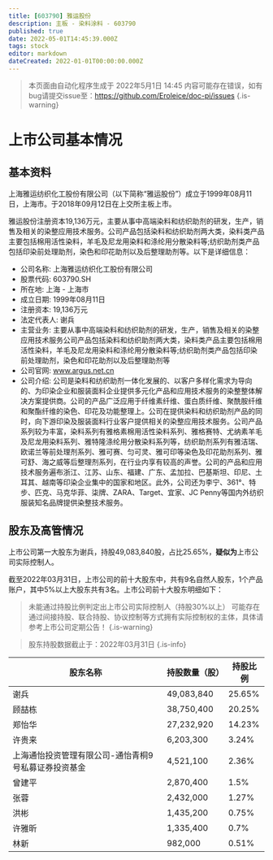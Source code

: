 ```yaml
---
title: [603790] 雅运股份
description: 主板 - 染料涂料 - 603790
published: true
date: 2022-05-01T14:45:39.000Z
tags: stock
editor: markdown
dateCreated: 2022-01-01T00:00:00.000Z
---
```


> 本页面由自动化程序生成于 2022年5月1日 14:45
> 内容可能存在错误，如有bug请提交issue至：https://github.com/Eroleice/doc-pi/issues
{.is-warning}

# 上市公司基本情况

## 基本资料

上海雅运纺织化工股份有限公司（以下简称“雅运股份”）成立于1999年08月11日，上海市。于2018年09月12日在上交所主板上市。

雅运股份注册资本19,136万元，主要从事中高端染料和纺织助剂的研发，生产，销售及相关的染整应用技术服务。公司产品包括染料和纺织助剂两大类，染料类产品主要包括棉用活性染料，羊毛及尼龙用染料和涤纶用分散染料等;纺织助剂类产品包括印染前处理助剂，染色和印花助剂以及后整理助剂等。以下是详细信息：

- 公司名称: 上海雅运纺织化工股份有限公司
- 股票代码: 603790.SH
- 所在地: 上海 - 上海市
- 成立日期: 1999年08月11日
- 注册资本: 19,136万元
- 法定代表人: 谢兵
- 主营业务: 主要从事中高端染料和纺织助剂的研发，生产，销售及相关的染整应用技术服务公司产品包括染料和纺织助剂两大类，染料类产品主要包括棉用活性染料，羊毛及尼龙用染料和涤纶用分散染料等;纺织助剂类产品包括印染前处理助剂，染色和印花助剂以及后整理助剂等
- 公司官网: www.argus.net.cn
- 公司介绍: 公司是染料和纺织助剂一体化发展的、以客户多样化需求为导向的、为印染企业和服装面料企业提供多元化产品和应用技术服务的染整整体解决方案提供商。公司的产品广泛应用于纤维素纤维、蛋白质纤维、聚酰胺纤维和聚酯纤维的染色、印花及功能整理上。公司在提供染料和纺织助剂产品的同时，向下游印染及服装面料行业客户提供相关的染整应用技术服务。公司产品系列较为丰富，染料系列有雅格素棉用活性染料系列、雅格赛特、尤纳素羊毛及尼龙用染料系列、雅特隆涤纶用分散染料系列等，纺织助剂系列有雅洁瑞、欧诺兰等前处理剂系列、雅可赛、匀可灵、雅可印等染色及印花助剂系列、雅可舒、海之威等后整理剂系列，在行业内享有较高的声誉。公司的产品和应用技术服务遍布浙江、江苏、山东、福建、广东、孟加拉、巴基斯坦、印尼、土耳其、越南等印染企业集中的国家和地区。此外，公司还为李宁、361°、特步、匹克、马克华菲、柒牌、ZARA、Target、宜家、JC Penny等国内外纺织服装知名品牌提供染整技术服务。


## 股东及高管情况

上市公司第一大股东为谢兵，持股49,083,840股，占比25.65%，**疑似为**上市公司实际控制人。

截至2022年03月31日，上市公司的前十大股东中，共有9名自然人股东，1个产品账户，其中5%以上大股东共有3名。上市公司前十大股东明细如下：

> 未能通过持股比例判定出上市公司实际控制人（持股30%以上）
> 可能存在通过间接持股、联合持股、协议控制等方式拥有实际控制权的主体，具体请参考上市公司定期公告！
{.is-warning}

> 股东持股数据截止于：2022年03月31日
{.is-info}

| 股东名称 | 持股数量（股） | 持股比例 |
| --- | --- | --- |
| 谢兵 | 49,083,840 | 25.65% |
| 顾喆栋 | 38,750,400 | 20.25% |
| 郑怡华 | 27,232,920 | 14.23% |
| 许贵来 | 6,203,300 | 3.24% |
| 上海通怡投资管理有限公司-通怡青桐9号私募证券投资基金 | 4,521,100 | 2.36% |
| 曾建平 | 2,870,400 | 1.5% |
| 张蓉 | 2,432,000 | 1.27% |
| 洪彬 | 1,435,200 | 0.75% |
| 许雅昕 | 1,335,400 | 0.7% |
| 林新 | 982,000 | 0.51% |





